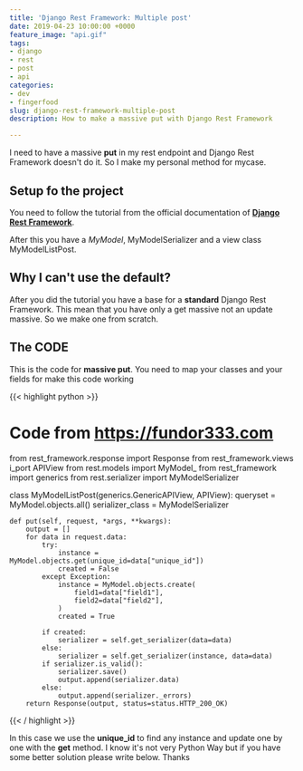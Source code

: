 ```yaml
---
title: 'Django Rest Framework: Multiple post'
date: 2019-04-23 10:00:00 +0000
feature_image: "api.gif"
tags:
- django
- rest
- post
- api
categories:
- dev
- fingerfood
slug: django-rest-framework-multiple-post
description: How to make a massive put with Django Rest Framework

---
```

I need to have a massive **put** in my rest endpoint and Django Rest Framework doesn't do it. So I make my personal method for mycase.

## Setup fo the project

You need to follow the tutorial from the official documentation of [**Django Rest Framework**](https://www.django-rest-framework.org).

After this you have a _MyModel_, MyModelSerializer and a view class MyModelListPost.

## Why I can't use the default?

After you did the tutorial you have a base for a __standard__ Django Rest Framework. This mean that you have only a get massive not an update massive. So we make one from scratch.

## The __CODE__

This is the code for __massive put__. You need to map your classes and your fields for make this code working

{{< highlight python >}} 
# Code from https://fundor333.com

from rest_framework.response import Response 
from rest_framework.views i_port APIView 
from rest.models import MyModel_ 
from rest_framework import generics
from rest.serializer import MyModelSerializer

class MyModelListPost(generics.GenericAPIView, APIView): 
    queryset = MyModel.objects.all() 
    serializer_class = MyModelSerializer

    def put(self, request, *args, **kwargs):
        output = []
        for data in request.data:
            try:
                instance = MyModel.objects.get(unique_id=data["unique_id"])
                created = False
            except Exception:
                instance = MyModel.objects.create(
                    field1=data["field1"],
                    field2=data["field2"],
                )
                created = True
    
            if created:
                serializer = self.get_serializer(data=data)
            else:
                serializer = self.get_serializer(instance, data=data)
            if serializer.is_valid():
                serializer.save()
                output.append(serializer.data)
            else:
                output.append(serializer._errors)
        return Response(output, status=status.HTTP_200_OK)

{{< / highlight >}}

In this case we use the __unique_id__ to find any instance and update one by one with the __get__ method. 
I know it's not very Python Way but if you have some better solution please write below. Thanks
